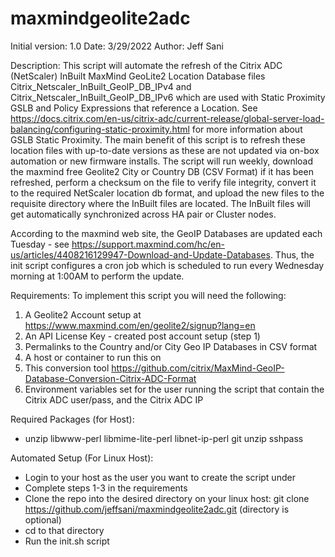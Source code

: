 # maxmindgeolite2adc

Initial version: 1.0
Date: 3/29/2022
Author: Jeff Sani

Description:
This script will automate the refresh of the Citrix ADC (NetScaler) InBuilt MaxMind GeoLite2 Location Database files Citrix_Netscaler_InBuilt_GeoIP_DB_IPv4 and Citrix_Netscaler_InBuilt_GeoIP_DB_IPv6 which are used with Static Proximity GSLB and Policy Expressions that reference a Location.  See https://docs.citrix.com/en-us/citrix-adc/current-release/global-server-load-balancing/configuring-static-proximity.html for more information about GSLB Static Proximity.  The main benefit of this script is to refresh these location files with up-to-date versions as these are not updated via on-box automation or new firmware installs.  The script will run weekly, download the maxmind free Geolite2 City or Country DB (CSV Format) if it has been refreshed, perform a checksum on the file to verify file integrity, convert it to the required NetScaler location db format, and upload the new files to the requisite directory where the InBuilt files are located. The InBuilt files will get automatically synchronized across HA pair or Cluster nodes.

According to the maxmind web site, the GeoIP Databases are updated each Tuesday - see https://support.maxmind.com/hc/en-us/articles/4408216129947-Download-and-Update-Databases.  Thus, the init script configures a cron job which is scheduled to run every Wednesday morning at 1:00AM to perform the update.  

Requirements:
To implement this script you will need the following:

1. A Geolite2 Account setup at https://www.maxmind.com/en/geolite2/signup?lang=en
2. An API License Key - created post account setup (step 1)
3. Permalinks to the Country and/or City Geo IP Databases in CSV format 
4. A host or container to run this on
5. This conversion tool https://github.com/citrix/MaxMind-GeoIP-Database-Conversion-Citrix-ADC-Format
6. Environment variables set for the user running the script that contain the Citrix ADC user/pass, and the Citrix ADC IP

Required Packages (for Host):
- unzip libwww-perl libmime-lite-perl libnet-ip-perl git unzip sshpass

Automated Setup (For Linux Host):
- Login to your host as the user you want to create the script under
- Complete steps 1-3 in the requirements
- Clone the repo into the desired directory on your linux host:
    git clone https://github.com/jeffsani/maxmindgeolite2adc.git <directory> (directory is optional)
- cd to that directory
- Run the init.sh script
